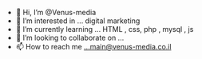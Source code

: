 - 👋 Hi, I’m @Venus-media
- 👀 I’m interested in ... digital marketing
- 🌱 I’m currently learning ... HTML , css, php , mysql , js
- 💞️ I’m looking to collaborate on ...
- 📫 How to reach me ...main@venus-media.co.il

<!---
Venus-media/Venus-media is a ✨ special ✨ repository because its `README.md` (this file) appears on your GitHub profile.
You can click the Preview link to take a look at your changes.
--->
